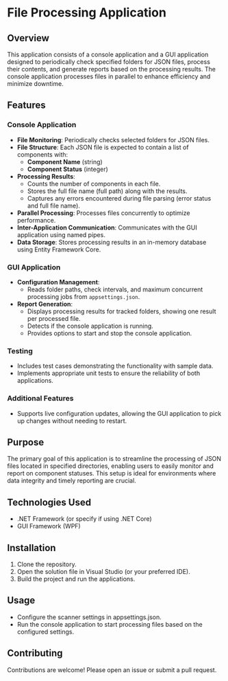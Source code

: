 # File Processing Application

## Overview

This application consists of a console application and a GUI application designed to periodically check specified folders for JSON files, process their contents, and generate reports based on the processing results. The console application processes files in parallel to enhance efficiency and minimize downtime.

## Features

### Console Application

- **File Monitoring**: Periodically checks selected folders for JSON files.
- **File Structure**: Each JSON file is expected to contain a list of components with:
  - **Component Name** (string)
  - **Component Status** (integer)
- **Processing Results**:
  - Counts the number of components in each file.
  - Stores the full file name (full path) along with the results.
  - Captures any errors encountered during file parsing (error status and full file name).
- **Parallel Processing**: Processes files concurrently to optimize performance.
- **Inter-Application Communication**: Communicates with the GUI application using named pipes.
- **Data Storage**: Stores processing results in an in-memory database using Entity Framework Core.

### GUI Application

- **Configuration Management**:
  - Reads folder paths, check intervals, and maximum concurrent processing jobs from `appsettings.json`.
- **Report Generation**:
  - Displays processing results for tracked folders, showing one result per processed file.
  - Detects if the console application is running.
  - Provides options to start and stop the console application.

### Testing

- Includes test cases demonstrating the functionality with sample data.
- Implements appropriate unit tests to ensure the reliability of both applications.

### Additional Features

- Supports live configuration updates, allowing the GUI application to pick up changes without needing to restart.

## Purpose

The primary goal of this application is to streamline the processing of JSON files located in specified directories, enabling users to easily monitor and report on component statuses. This setup is ideal for environments where data integrity and timely reporting are crucial.

## Technologies Used

- .NET Framework (or specify if using .NET Core)
- GUI Framework (WPF)

## Installation

1. Clone the repository.
2. Open the solution file in Visual Studio (or your preferred IDE).
3. Build the project and run the applications.

## Usage

- Configure the scanner settings in appsettings.json.
- Run the console application to start processing files based on the configured settings.

## Contributing

Contributions are welcome! Please open an issue or submit a pull request.

